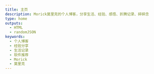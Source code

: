```yaml
---
title: 主页
description: Morick莫里克的个人博客，分享生活、经验、感悟、折腾记录、碎碎念
type: home
outputs:
  - HTML
  - randomJSON
keywords:
  - 个人博客
  - 经验分享
  - 生活记录
  - 软件推荐
  - Morick
  - 莫里克
---
```

